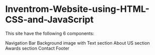 # Inventrom-Website-using-HTML-CSS-and-JavaScript

This site have the following 6 components:

Navigation Bar
Background image with Text section
About US section
Awards section
Contact
Footer
